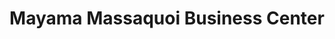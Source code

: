---
title: "Mayama Massaquoi Business Center"
url: /zwedru/mayama-massaquoi-business-center/
shop: Kiosk
---
